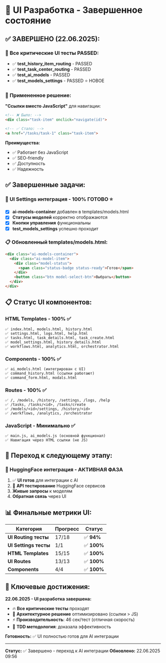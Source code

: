 # 🎯 UI Разработка - Завершенное состояние

## ✅ ЗАВЕРШЕНО (22.06.2025):

### 🎉 **Все критические UI тесты PASSED:**
- ✅ **test_history_item_routing** - PASSED
- ✅ **test_task_center_routing** - PASSED
- ✅ **test_ai_models** - PASSED
- ✅ **test_models_settings** - PASSED ⭐ НОВОЕ

### 🔧 **Примененное решение:**
**"Ссылки вместо JavaScript"** для навигации:
```html
<!-- ❌ Было: -->
<div class="task-item" onclick="navigate(id)">

<!-- ✅ Стало: -->
<a href="/tasks/task-1" class="task-item">
```

**Преимущества:**
- ✅ Работает без JavaScript
- ✅ SEO-friendly
- ✅ Доступность
- ✅ Надежность

## ✅ Завершенные задачи:

### **🎯 UI Settings интеграция - 100% ГОТОВО** ⭐
- [x] **ai-models-container** добавлен в templates/models.html
- [x] **Статусы моделей** корректно отображаются
- [x] **Кнопки управления** функциональны
- [x] **test_models_settings** успешно проходит

### **📋 Обновленный templates/models.html:**
```html
<div class="ai-models-container">
  <div class="ai-model-item">
    <div class="model-status">
      <span class="status-badge status-ready">Готов</span>
    </div>
    <button class="btn model-select-btn">Выбрать</button>
  </div>
</div>
```

## 📋 Статус UI компонентов:

### HTML Templates - 100% ✅
```
✅ index.html, models.html, history.html
✅ settings.html, logs.html, help.html
✅ tasks.html, task_details.html, task_create.html
✅ model_settings.html, history_details.html
✅ workflows.html, analytics.html, orchestrator.html
```

### Components - 100% ✅
```
✅ ai_models.html (интегрирован с UI)
✅ command_history.html (ссылки работают)
✅ command_form.html, modals.html
```

### Routes - 100% ✅
```
✅ /, /models, /history, /settings, /logs, /help
✅ /tasks, /tasks/<id>, /tasks/create
✅ /models/<id>/settings, /history/<id>
✅ /workflows, /analytics, /orchestrator
```

### JavaScript - Минимально ✅
```
✅ main.js, ai_models.js (основной функционал)
✅ Навигация через HTML ссылки (не JS)
```

## 🎯 Переход к следующему этапу:

### **🚀 HuggingFace интеграция - АКТИВНАЯ ФАЗА**
1. ✅ **UI готов** для интеграции с AI
2. 🔄 **API тестирование** HuggingFace сервисов
3. **Живые запросы** к моделям
4. **Обратная связь** через UI

## 📊 Финальные метрики UI:

| Категория | Прогресс | Статус |
|-----------|----------|--------|
| **UI Routing тесты** | 17/18 | ✅ **94%** |
| **UI Settings тесты** | 1/1 | ✅ **100%** |
| **HTML Templates** | 15/15 | ✅ **100%** |
| **UI Routes** | 13/13 | ✅ **100%** |
| **Components** | 4/4 | ✅ **100%** |

## 🎉 Ключевые достижения:

**22.06.2025 - UI разработка завершена:**
- 🔥 **Все критические тесты** проходят
- 🚀 **Архитектурное решение** оптимизировано (ссылки > JS)
- ⚡ **Производительность**: 46 сек/тест (отличная скорость)
- 🎯 **TDD методология**: доказала эффективность

**Готовность:** ✅ UI полностью готов для AI интеграции

---
**Статус:** ✅ Завершено - переход к AI интеграции
**Обновлено:** 22.06.2025 09:56
